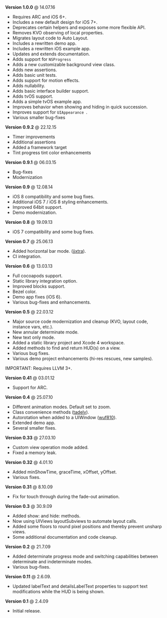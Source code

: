 **Version 1.0.0** @ 14.07.16

- Requires ARC and iOS 6+.
- Includes a new default design for iOS 7+.
- Deprecates certain helpers and exposes some more flexible API.
- Removes KVO observing of local properties.
- Migrates layout code to Auto Layout. 
- Includes a rewritten demo app. 
- Includes a rewritten iOS example app.
- Updates and extends documentation.
- Adds support for `NSProgress`
- Adds a new customizable background view class. 
- Adds new assertions. 
- Adds basic unit tests.
- Adds support for motion effects.
- Adds nullability.
- Adds basic interface builder support. 
- Adds tvOS support.
- Adds a simple tvOS example app.
- Improves behavior when showing and hiding in quick succession. 
- Improves support for `UIAppearance `. 
- Various smaller bug-fixes

**Version 0.9.2** @ 22.12.15

- Timer improvements
- Additional assertions 
- Added a framework target
- Tint progress tint color enhancements

**Version 0.9.1** @ 06.03.15

- Bug-fixes
- Modernization

**Version 0.9** @ 12.08.14

- iOS 8 compatibility and some bug fixes.
- Additional iOS 7 / iOS 8 styling enhancements. 
- Improved 64bit support. 
- Demo modernization. 

**Version 0.8** @ 19.09.13

- iOS 7 compatibility and some bug fixes.

**Version 0.7** @ 25.06.13

- Added horizontal bar mode. ([jjxtra](https://github.com/jjxtra)).
- CI integration.

**Version 0.6** @ 13.03.13

- Full cocoapods support.
- Static library integration option.
- Improved blocks support. 
- Bezel color. 
- Demo app fixes (iOS 6).
- Various bug-fixes and enhancements.

**Version 0.5** @ 22.03.12

- Major source code modernization and cleanup (KVO, layout code, instance vars, etc.).
- New annular determinate mode.
- New text only mode. 
- Added a static library project and Xcode 4 workspace. 
- Added methods to find and return HUD(s) on a view.
- Various bug fixes.
- Various demo project enhancements (hi-res rescues, new samples). 

IMPORTANT: Requires LLVM 3+.

**Version 0.41** @ 03.01.12

- Support for ARC.

**Version 0.4** @ 25.07.10

- Different animation modes. Default set to zoom.
- Class convenience methods ([tadelv](http://github.com/tadelv)).
- Autorotation when added to a UIWindow ([wuf810](http://github.com/wuf810)).
- Extended demo app. 
- Several smaller fixes.

**Version 0.33** @ 27.03.10

- Custom view operation mode added.
- Fixed a memory leak.

**Version 0.32** @ 4.01.10

- Added minShowTime, graceTime, xOffset, yOffset.
- Various fixes.

**Version 0.31** @ 8.10.09

- Fix for touch through during the fade-out animation.

**Version 0.3** @ 30.9.09

- Added show: and hide: methods.
- Now using UIViews layoutSubviews to automate layout calls.
- Added some floors to round pixel positions and thereby prevent unsharp views.
- Some additional documentation and code cleanup. 

**Version 0.2** @ 21.7.09

- Added determinate progress mode and switching capabilities between determinate and indeterminate modes. 
- Various bug-fixes.

**Version 0.11** @ 2.6.09.

- Updated labelText and detailsLabelText properties to support text modifications while the HUD is being shown. 

**Version 0.1** @ 2.4.09

- Initial release.